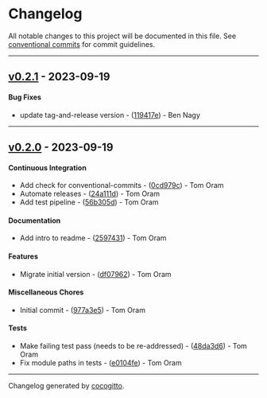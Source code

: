 # Changelog
All notable changes to this project will be documented in this file. See [conventional commits](https://www.conventionalcommits.org/) for commit guidelines.

- - -
## [v0.2.1](https://github.com/armakuni/terraform-aws-route53-public-hosted-zone/compare/v0.2.0..v0.2.1) - 2023-09-19
#### Bug Fixes
- update tag-and-release version - ([119417e](https://github.com/armakuni/terraform-aws-route53-public-hosted-zone/commit/119417e125f27ece82346200a20b46e4650c4b9c)) - Ben Nagy

- - -

## [v0.2.0](https://github.com/armakuni/terraform-aws-route53-public-hosted-zone/compare/v0.1.0..v0.2.0) - 2023-09-19
#### Continuous Integration
- Add check for conventional-commits - ([0cd979c](https://github.com/armakuni/terraform-aws-route53-public-hosted-zone/commit/0cd979c3044677191de2a24b3f91efbc6328e952)) - Tom Oram
- Automate releases - ([24a111d](https://github.com/armakuni/terraform-aws-route53-public-hosted-zone/commit/24a111dc06204aa01f62e7f8101ab88d1d4b43dc)) - Tom Oram
- Add test pipeline - ([56b305d](https://github.com/armakuni/terraform-aws-route53-public-hosted-zone/commit/56b305d718adad08bc4617ce4501d1d1ae966325)) - Tom Oram
#### Documentation
- Add intro to readme - ([2597431](https://github.com/armakuni/terraform-aws-route53-public-hosted-zone/commit/2597431ee2fcef60b1e2cc9b24ff697889e4c8ef)) - Tom Oram
#### Features
- Migrate initial version - ([df07962](https://github.com/armakuni/terraform-aws-route53-public-hosted-zone/commit/df079626145879ab95b13bdebc37b746d07243e3)) - Tom Oram
#### Miscellaneous Chores
- Initial commit - ([977a3e5](https://github.com/armakuni/terraform-aws-route53-public-hosted-zone/commit/977a3e59e7750a76011803ce1019fd03962bc89d)) - Tom Oram
#### Tests
- Make failing test pass (needs to be re-addressed) - ([48da3d6](https://github.com/armakuni/terraform-aws-route53-public-hosted-zone/commit/48da3d6858c6c4052448ba065ac576c49af20a0d)) - Tom Oram
- Fix module paths in tests - ([e0104fe](https://github.com/armakuni/terraform-aws-route53-public-hosted-zone/commit/e0104fe31efc37c17eb79809dcbe7a73fb6d0dc0)) - Tom Oram

- - -

Changelog generated by [cocogitto](https://github.com/cocogitto/cocogitto).